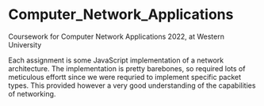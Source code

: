 # Computer_Network_Applications
Coursework for Computer Network Applications 2022, at Western University

Each assignment is some JavaScript implementation of a network architecture. The implementation is pretty barebones, so required lots of meticulous effortt since we were requried to implement specific packet types. This provided however a very good understanding of the capabilities of networking.
